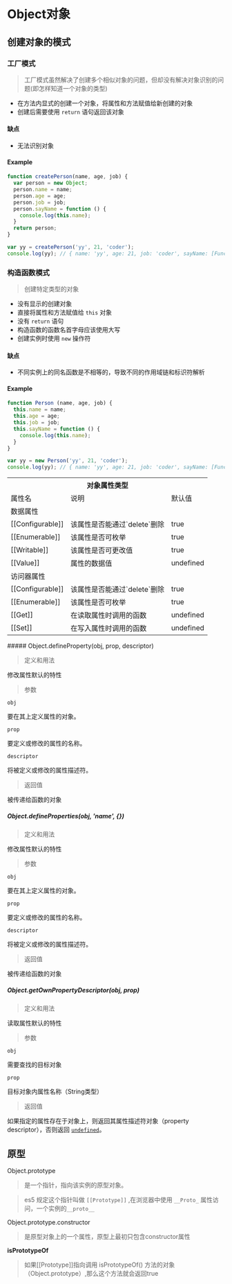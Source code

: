 # Object对象

## 创建对象的模式

### 工厂模式

> 工厂模式虽然解决了创建多个相似对象的问题，但却没有解决对象识别的问题(即怎样知道一个对象的类型)

- 在方法内显式的创建一个对象，将属性和方法赋值给新创建的对象
- 创建后需要使用 `return` 语句返回该对象

#### 缺点

- 无法识别对象

#### Example

```js
function createPerson(name, age, job) {
  var person = new Object;
  person.name = name;
  person.age = age;
  person.job = job;
  person.sayName = function () {
    console.log(this.name);
  }
  return person;
}

var yy = createPerson('yy', 21, 'coder');
console.log(yy); // { name: 'yy', age: 21, job: 'coder', sayName: [Function] }
```

### 构造函数模式

> 创建特定类型的对象

- 没有显示的创建对象
- 直接将属性和方法赋值给 `this` 对象
- 没有 `return` 语句
- 构造函数的函数名首字母应该使用大写
- 创建实例时使用 `new` 操作符

#### 缺点

- 不同实例上的同名函数是不相等的，导致不同的作用域链和标识符解析

#### Example

```js
function Person (name, age, job) {
  this.name = name;
  this.age = age;
  this.job = job;
  this.sayName = function () {
    console.log(this.name);
  }
}

var yy = new Person('yy', 21, 'coder');
console.log(yy); // { name: 'yy', age: 21, job: 'coder', sayName: [Function] }
```



<table>
  <tr>
    <th colspan="3">对象属性类型</th>
  </tr>
  <tr>
    <td>属性名</td>
    <td>说明</td>
    <td>默认值</td>
  </tr>
  <tr>
    <td colspan="3">数据属性</td>
  </tr>
  <tr>
    <td>[[Configurable]]</td>
    <td>该属性是否能通过`delete`删除</td>
    <td>true</td>
  </tr>
  <tr>
    <td>[[Enumerable]]</td>
    <td>该属性是否可枚举</td>
    <td>true</td>
  </tr>
  <tr>
    <td>[[Writable]]</td>
    <td>该属性是否可更改值</td>
    <td>true</td>
  </tr>
  <tr>
    <td>[[Value]]</td>
    <td>属性的数据值</td>
    <td>undefined</td>
  </tr>
  <tr>
    <td colspan="3">访问器属性</td>
  </tr>
  <tr>
    <td>[[Configurable]]</td>
    <td>该属性是否能通过`delete`删除</td>
    <td>true</td>
  </tr>
  <tr>
    <td>[[Enumerable]]</td>
    <td>该属性是否可枚举</td>
    <td>true</td>
  </tr>
  <tr>
    <td>[[Get]]</td>
    <td>在读取属性时调用的函数</td>
    <td>undefined</td>
  </tr>
  <tr>
    <td>[[Set]]</td>
    <td>在写入属性时调用的函数</td>
    <td>undefined</td>
  </tr>
</table>
##### Object.defineProperty(obj, prop, descriptor)

> 定义和用法

修改属性默认的特性

> 参数

`obj`

要在其上定义属性的对象。

`prop`

要定义或修改的属性的名称。

`descriptor`

将被定义或修改的属性描述符。

> 返回值

被传递给函数的对象



##### Object.defineProperties(obj, 'name', {})

> 定义和用法

修改属性默认的特性

> 参数

`obj`

要在其上定义属性的对象。

`prop`

要定义或修改的属性的名称。

`descriptor`

将被定义或修改的属性描述符。

> 返回值

被传递给函数的对象



##### Object.getOwnPropertyDescriptor(obj, prop)

> 定义和用法

读取属性默认的特性

> 参数

`obj`

需要查找的目标对象

`prop`

目标对象内属性名称（String类型）

> 返回值

如果指定的属性存在于对象上，则返回其属性描述符对象（property descriptor），否则返回 [`undefined`](https://developer.mozilla.org/zh-CN/docs/Web/JavaScript/Reference/Global_Objects/undefined)。



## 原型

Object.prototype

> 是一个指针，指向该实例的原型对象。

> es5 规定这个指针叫做 `[[Prototype]]` ,在浏览器中使用 `__Proto_` 属性访问，一个实例的`__proto__`

Object.prototype.constructor

> 是原型对象上的一个属性，原型上最初只包含constructor属性

**isPrototypeOf**

> 如果[[Prototype]]指向调用 isPrototypeOf() 方法的对象（Object.prototype）,那么这个方法就会返回true
